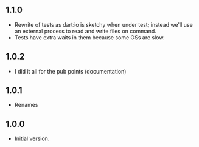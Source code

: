 ## 1.1.0

- Rewrite of tests as dart:io is sketchy when under test; instead we'll use
  an external process to read and write files on command.
- Tests have extra waits in them because some OSs are slow.

## 1.0.2

- I did it all for the pub points (documentation)

## 1.0.1

- Renames 

## 1.0.0

- Initial version.
